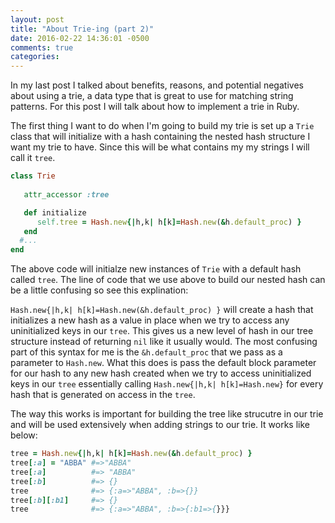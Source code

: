 ```yaml
---
layout: post
title: "About Trie-ing (part 2)"
date: 2016-02-22 14:36:01 -0500
comments: true
categories: 
---
```

In my last post I talked about benefits, reasons, and potential negatives about using a trie, a data type that is great to use for matching string patterns. For this post I will talk about how to implement a trie in Ruby.

The first thing I want to do when I'm going to build my trie is set up a `Trie` class that will initialize with a hash containing the nested hash structure I want my trie to have. Since this will be what contains my my strings I will call it `tree`. 

```ruby
class Trie
   
   attr_accessor :tree

   def initialize 
      self.tree = Hash.new{|h,k| h[k]=Hash.new(&h.default_proc) }
   end
  #...
end
```

The above code will initialze new instances of `Trie` with a default hash called `tree`. The line of code that we use above to build our nested hash can be a little confusing so see this explination:

`Hash.new{|h,k| h[k]=Hash.new(&h.default_proc) }` will create a hash that initializes a new hash as a value in place when we try to access any uninitialized keys in our `tree`. This gives us a new level of hash in our tree structure instead of returning `nil` like it usually would. The most confusing part of this syntax for me is the `&h.default_proc` that we pass as a parameter to `Hash.new`. What this does is pass the default block parameter for our hash to any new hash created when we try to access uninitialized keys in our `tree` essentially calling `Hash.new{|h,k| h[k]=Hash.new}` for every hash that is generated on access in the `tree`. 

The way this works is important for building the tree like strucutre in our trie and will be used extensively when adding strings to our trie. It works like below:

```ruby
tree = Hash.new{|h,k| h[k]=Hash.new(&h.default_proc) }
tree[:a] = "ABBA" #=>"ABBA"
tree[:a]          #=> "ABBA"
tree[:b]          #=> {}
tree              #=> {:a=>"ABBA", :b=>{}} 
tree[:b][:b1]     #=> {}
tree              #=> {:a=>"ABBA", :b=>{:b1=>{}}} 
```